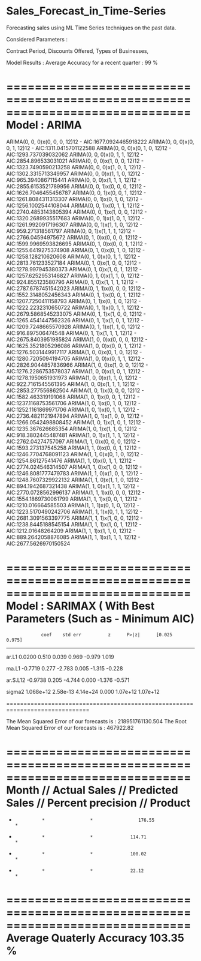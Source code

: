 # Sales_Forecast_in_Time-Series
Forecasting sales using ML Time Series techniques on the past data.


Considered Parameters :
 
Contract Period, Discounts Offered, Types of Businesses, 



Model Results :
Average Accuracy for a recent quarter :  99 % 

==============================================================================
Model : ARIMA
==============================================================================
ARIMA(0, 0, 0)x(0, 0, 0, 12)12 - AIC:1677.0924465918222
ARIMA(0, 0, 0)x(0, 0, 1, 12)12 - AIC:1311.0415701122588
ARIMA(0, 0, 0)x(0, 1, 0, 12)12 - AIC:1293.737039032062
ARIMA(0, 0, 0)x(0, 1, 1, 12)12 - AIC:2854.896533031021
ARIMA(0, 0, 0)x(1, 0, 0, 12)12 - AIC:1323.7490590213258
ARIMA(0, 0, 0)x(1, 0, 1, 12)12 - AIC:1302.3315713349957
ARIMA(0, 0, 0)x(1, 1, 0, 12)12 - AIC:965.3940867115441
ARIMA(0, 0, 0)x(1, 1, 1, 12)12 - AIC:2855.6153521789956
ARIMA(0, 0, 1)x(0, 0, 0, 12)12 - AIC:1626.7046455456787
ARIMA(0, 0, 1)x(0, 0, 1, 12)12 - AIC:1261.8084311313307
ARIMA(0, 0, 1)x(0, 1, 0, 12)12 - AIC:1256.1002544108044
ARIMA(0, 0, 1)x(0, 1, 1, 12)12 - AIC:2740.4853143805394
ARIMA(0, 0, 1)x(1, 0, 0, 12)12 - AIC:1320.2689935517683
ARIMA(0, 0, 1)x(1, 0, 1, 12)12 - AIC:1261.9920917196307
ARIMA(0, 0, 1)x(1, 1, 0, 12)12 - AIC:959.271318561797
ARIMA(0, 0, 1)x(1, 1, 1, 12)12 - AIC:2766.04594975672
ARIMA(0, 1, 0)x(0, 0, 0, 12)12 - AIC:1599.9969593826695
ARIMA(0, 1, 0)x(0, 0, 1, 12)12 - AIC:1255.6419275374908
ARIMA(0, 1, 0)x(0, 1, 0, 12)12 - AIC:1258.128210620608
ARIMA(0, 1, 0)x(0, 1, 1, 12)12 - AIC:2813.761233527184
ARIMA(0, 1, 0)x(1, 0, 0, 12)12 - AIC:1278.997945380373
ARIMA(0, 1, 0)x(1, 0, 1, 12)12 - AIC:1257.6252953146827
ARIMA(0, 1, 0)x(1, 1, 0, 12)12 - AIC:924.855123580796
ARIMA(0, 1, 0)x(1, 1, 1, 12)12 - AIC:2787.6787451542023
ARIMA(0, 1, 1)x(0, 0, 0, 12)12 - AIC:1552.3148052456343
ARIMA(0, 1, 1)x(0, 0, 1, 12)12 - AIC:1207.7250411158793
ARIMA(0, 1, 1)x(0, 1, 0, 12)12 - AIC:1222.2232310650722
ARIMA(0, 1, 1)x(0, 1, 1, 12)12 - AIC:2679.5868545233075
ARIMA(0, 1, 1)x(1, 0, 0, 12)12 - AIC:1265.4541447562326
ARIMA(0, 1, 1)x(1, 0, 1, 12)12 - AIC:1209.7248665570928
ARIMA(0, 1, 1)x(1, 1, 0, 12)12 - AIC:916.897506474548
ARIMA(0, 1, 1)x(1, 1, 1, 12)12 - AIC:2675.8403951985824
ARIMA(1, 0, 0)x(0, 0, 0, 12)12 - AIC:1625.3521805296086
ARIMA(1, 0, 0)x(0, 0, 1, 12)12 - AIC:1276.5031449917117
ARIMA(1, 0, 0)x(0, 1, 0, 12)12 - AIC:1280.7205094194705
ARIMA(1, 0, 0)x(0, 1, 1, 12)12 - AIC:2826.9044857836966
ARIMA(1, 0, 0)x(1, 0, 0, 12)12 - AIC:1276.2286753578037
ARIMA(1, 0, 0)x(1, 0, 1, 12)12 - AIC:1278.1950651931973
ARIMA(1, 0, 0)x(1, 1, 0, 12)12 - AIC:922.7161545561395
ARIMA(1, 0, 0)x(1, 1, 1, 12)12 - AIC:2853.277556862504
ARIMA(1, 0, 1)x(0, 0, 0, 12)12 - AIC:1582.463319191068
ARIMA(1, 0, 1)x(0, 0, 1, 12)12 - AIC:1237.1168753561706
ARIMA(1, 0, 1)x(0, 1, 0, 12)12 - AIC:1252.1161869971706
ARIMA(1, 0, 1)x(0, 1, 1, 12)12 - AIC:2736.4821121947894
ARIMA(1, 0, 1)x(1, 0, 0, 12)12 - AIC:1266.0542498808452
ARIMA(1, 0, 1)x(1, 0, 1, 12)12 - AIC:1235.367626685354
ARIMA(1, 0, 1)x(1, 1, 0, 12)12 - AIC:918.3802445487481
ARIMA(1, 0, 1)x(1, 1, 1, 12)12 - AIC:2762.04274757097
ARIMA(1, 1, 0)x(0, 0, 0, 12)12 - AIC:1593.273137545258
ARIMA(1, 1, 0)x(0, 0, 1, 12)12 - AIC:1246.7704768091123
ARIMA(1, 1, 0)x(0, 1, 0, 12)12 - AIC:1254.86127541476
ARIMA(1, 1, 0)x(0, 1, 1, 12)12 - AIC:2774.024546314507
ARIMA(1, 1, 0)x(1, 0, 0, 12)12 - AIC:1246.8081777479783
ARIMA(1, 1, 0)x(1, 0, 1, 12)12 - AIC:1248.7607329922132
ARIMA(1, 1, 0)x(1, 1, 0, 12)12 - AIC:894.1942687321438
ARIMA(1, 1, 0)x(1, 1, 1, 12)12 - AIC:2770.0728562996137
ARIMA(1, 1, 1)x(0, 0, 0, 12)12 - AIC:1554.1869730061799
ARIMA(1, 1, 1)x(0, 0, 1, 12)12 - AIC:1210.016664585503
ARIMA(1, 1, 1)x(0, 1, 0, 12)12 - AIC:1223.5170490242706
ARIMA(1, 1, 1)x(0, 1, 1, 12)12 - AIC:2681.3091563397775
ARIMA(1, 1, 1)x(1, 0, 0, 12)12 - AIC:1238.8445188545154
ARIMA(1, 1, 1)x(1, 0, 1, 12)12 - AIC:1212.01648264209
ARIMA(1, 1, 1)x(1, 1, 0, 12)12 - AIC:889.2642058876085
ARIMA(1, 1, 1)x(1, 1, 1, 12)12 - AIC:2677.5626970150524

==============================================================================
Model : SARIMAX ( With Best Parameters (Such as -  Minimum AIC)
==============================================================================

                 coef    std err          z      P>|z|      [0.025      0.975]
------------------------------------------------------------------------------

ar.L1          0.0200      0.510      0.039      0.969      -0.979       1.019

ma.L1         -0.7719      0.277     -2.783      0.005      -1.315      -0.228

ar.S.L12      -0.9738      0.205     -4.744      0.000      -1.376      -0.571

sigma2      1.068e+12   2.58e-13   4.14e+24      0.000    1.07e+12    1.07e+12

==============================================================================

The Mean Squared Error of our forecasts is : 218951761130.504
The Root Mean Squared Error of our forecasts is : 467922.82

==============================================================================
Month //	Actual Sales	// Predicted Sales	// Percent precision	 // Product
==============================================================================
*	            *	              *             	176.55	                 *
*	            *	              *	             114.71	                 *
*	            *	              *	             100.02	                 *
*	            *	              *	             22.12	                  *
==============================================================================
Average Quaterly Accuracy 			                103.35	%
==============================================================================
